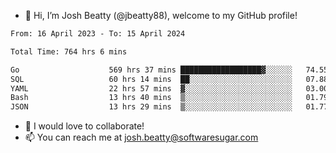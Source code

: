 - 👋 Hi, I’m Josh Beatty (@jbeatty88), welcome to my GitHub profile!

<!--START_SECTION:waka-->

```txt
From: 16 April 2023 - To: 15 April 2024

Total Time: 764 hrs 6 mins

Go                    569 hrs 37 mins ██████████████████▓░░░░░░   74.55 %
SQL                   60 hrs 14 mins  ██░░░░░░░░░░░░░░░░░░░░░░░   07.88 %
YAML                  22 hrs 57 mins  ▓░░░░░░░░░░░░░░░░░░░░░░░░   03.00 %
Bash                  13 hrs 40 mins  ▒░░░░░░░░░░░░░░░░░░░░░░░░   01.79 %
JSON                  13 hrs 29 mins  ▒░░░░░░░░░░░░░░░░░░░░░░░░   01.77 %
```

<!--END_SECTION:waka-->

- 💞️ I would love to collaborate!
- 📫 You can reach me at josh.beatty@softwaresugar.com

<!---
jbeatty88/jbeatty88 is a ✨ special ✨ repository because its `README.md` (this file) appears on your GitHub profile.
You can click the Preview link to take a look at your changes.
--->
